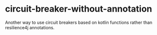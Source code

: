 # circuit-breaker-without-annotation
Another way to use circuit breakers based on kotlin functions rather than resilience4j annotations.
